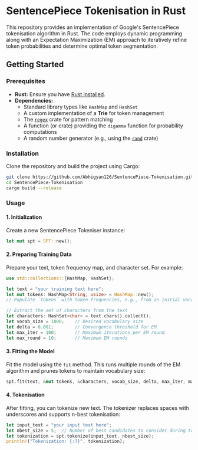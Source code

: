 # SentencePiece Tokenisation in Rust

This repository provides an implementation of Google's SentencePiece tokenisation algorithm in Rust. The code employs dynamic programming along with an Expectation Maximization (EM) approach to iteratively refine token probabilities and determine optimal token segmentation.

## Getting Started

### Prerequisites

- **Rust:** Ensure you have [Rust installed](https://www.rust-lang.org/tools/install).
- **Dependencies:**  
  - Standard library types like `HashMap` and `HashSet`
  - A custom implementation of a **Trie** for token management  
  - The [`regex`](https://crates.io/crates/regex) crate for pattern matching  
  - A function (or crate) providing the `digamma` function for probability computations  
  - A random number generator (e.g., using the [`rand`](https://crates.io/crates/rand) crate)

### Installation

Clone the repository and build the project using Cargo:

```bash
git clone https://github.com/Abhigyan126/SentencePiece-Tokenisation.git
cd SentencePiece-Tokenisation
cargo build --release
```

### Usage

#### 1. Initialization

Create a new SentencePiece Tokeniser instance:

```rust
let mut spt = SPT::new();
```

#### 2. Preparing Training Data

Prepare your text, token frequency map, and character set. For example:

```rust
use std::collections::{HashMap, HashSet};

let text = "your training text here";
let mut tokens: HashMap<String, usize> = HashMap::new();
// Populate `tokens` with token frequencies, e.g., from an initial vocabulary

// Extract the set of characters from the text
let characters: HashSet<char> = text.chars().collect();
let vocab_size = 1000;    // Desired vocabulary size
let delta = 0.001;        // Convergence threshold for EM
let max_iter = 100;       // Maximum iterations per EM round
let max_round = 10;       // Maximum EM rounds
```

#### 3. Fitting the Model

Fit the model using the `fit` method. This runs multiple rounds of the EM algorithm and prunes tokens to maintain vocabulary size:

```rust
spt.fit(text, &mut tokens, &characters, vocab_size, delta, max_iter, max_round)?;
```

#### 4. Tokenisation

After fitting, you can tokenize new text. The tokenizer replaces spaces with underscores and supports n-best tokenisation:

```rust
let input_text = "your input text here";
let nbest_size = 5;  // Number of best candidates to consider during tokenisation
let tokenization = spt.tokenize(input_text, nbest_size);
println!("Tokenization: {:?}", tokenization);
```
